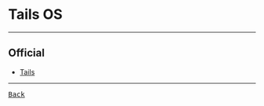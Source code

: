 # Tails OS

---

## Official

- [Tails](https://tails.net/)

---

[<kbd> Back </kbd>](./../readme.md)
